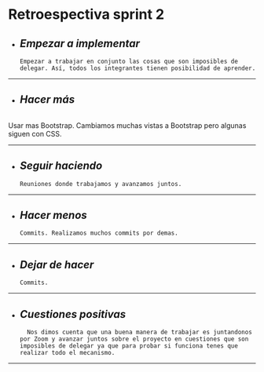 # Retroespectiva sprint 2
+ ## ___Empezar a implementar___
    ```
  Empezar a trabajar en conjunto las cosas que son imposibles de delegar. Así, todos los integrantes tienen posibilidad de aprender.
___
+ ## ___Hacer más___
    ```
Usar mas Bootstrap. Cambiamos muchas vistas a Bootstrap pero algunas siguen con CSS.
___
+ ## ___Seguir haciendo___
    ```
    Reuniones donde trabajamos y avanzamos juntos. 
___
+ ## ___Hacer menos___
    ```
    Commits. Realizamos muchos commits por demas.
___

+ ## ___Dejar de hacer___
    ```
    Commits. 

___
    
+ ## ___Cuestiones positivas___
    ```
      Nos dimos cuenta que una buena manera de trabajar es juntandonos por Zoom y avanzar juntos sobre el proyecto en cuestiones que son imposibles de delegar ya que para probar si funciona tenes que realizar todo el mecanismo.

___